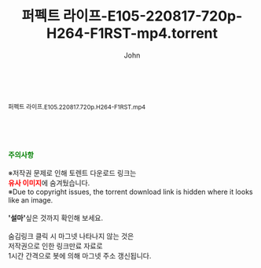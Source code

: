 ﻿---
layout: post
title:  "퍼펙트 라이프-E105-220817-720p-H264-F1RST-mp4.torrent"
author: John
categories: [ 방송/음악 ]
tags: [  ]
image:  
description: "퍼펙트 라이프-E105-220817-720p-H264-F1RST-mp4 torrent 정보 공유"
toc: true
toc_sticky: true
---

<br>
<div class="view-img">
<a class="view_image" href="http://torrentmobile61.com/bbs/view_image.php?fn=%2Fdata%2Ffile%2Fmusic%2F3735183265_v9pTcsGD_1c07168b456db06249037bf9438af0dc35e15a8a.jpg" target="_blank"><img alt="" class="img-tag" content="http://torrentmobile61.com/data/file/music/3735183265_v9pTcsGD_1c07168b456db06249037bf9438af0dc35e15a8a.jpg" itemprop="image" src="http://torrentmobile61.com/data/file/music/thumb-3735183265_v9pTcsGD_1c07168b456db06249037bf9438af0dc35e15a8a_835x2212.jpg"/></a></div><div class="view-content" itemprop="description">
<p><span style="font-size:12px;">퍼펙트 라이프.E105.220817.720p.H264-F1RST.mp4</span> </p> </div>
    
<br><br><br>
<p data-ke-size="size16"><b><span style="color: green;">주의사항</span></b><br /><br />※저작권 문제로 인해 토렌트 다운로드 링크는<br /><b><span style="color: red;">유사 이미지</span></b>에 숨겨뒀습니다.<br />※Due to copyright issues, the torrent download link is hidden where it looks like an image.<br /><br /><b>'설마'</b>싶은 것까지 확인해 보세요.<br /><br />숨김링크 클릭 시 마그넷 나타나지 않는 것은<br />저작권으로 인한 링크만료 자료로<br />1시간 간격으로 봇에 의해 마그넷 주소 갱신됩니다.</p>
